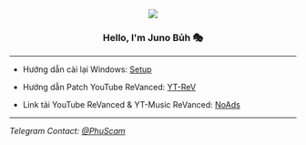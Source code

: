 <p align="center"><img src="https://avatars.githubusercontent.com/u/133284637?s=66&v=4"></p>

<h3 align="center">Hello, I'm Juno Bủh 🎭</h3>

---

* Hướng dẫn cài lại Windows: [Setup](https://tranphu.gitbook.io/setup)

* Hướng dẫn Patch YouTube ReVanced: [YT-ReV](https://tranphu.gitbook.io/revanced)

* Link tải YouTube ReVanced & YT-Music ReVanced: [NoAds](https://github.com/SaleOff/Extended/releases/latest) 

---

*Telegram Contact: [@PhuScam](https://t.me/PhuScam)*
